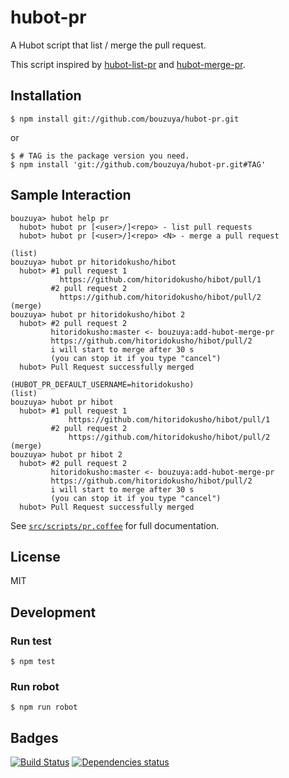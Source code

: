 # hubot-pr

A Hubot script that list / merge the pull request.

This script inspired by [hubot-list-pr][gh:bouzuya/hubot-list-pr] and [hubot-merge-pr][gh:bouzuya/hubot-merge-pr].

## Installation

    $ npm install git://github.com/bouzuya/hubot-pr.git

or

    $ # TAG is the package version you need.
    $ npm install 'git://github.com/bouzuya/hubot-pr.git#TAG'

## Sample Interaction

    bouzuya> hubot help pr
      hubot> hubot pr [<user>/]<repo> - list pull requests
      hubot> hubot pr [<user>/]<repo> <N> - merge a pull request

    (list)
    bouzuya> hubot pr hitoridokusho/hibot
      hubot> #1 pull request 1
               https://github.com/hitoridokusho/hibot/pull/1
             #2 pull request 2
               https://github.com/hitoridokusho/hibot/pull/2
    (merge)
    bouzuya> hubot pr hitoridokusho/hibot 2
      hubot> #2 pull request 2
             hitoridokusho:master <- bouzuya:add-hubot-merge-pr
             https://github.com/hitoridokusho/hibot/pull/2
             i will start to merge after 30 s
             (you can stop it if you type "cancel")
      hubot> Pull Request successfully merged

    (HUBOT_PR_DEFAULT_USERNAME=hitoridokusho)
    (list)
    bouzuya> hubot pr hibot
      hubot> #1 pull request 1
                 https://github.com/hitoridokusho/hibot/pull/1
             #2 pull request 2
                 https://github.com/hitoridokusho/hibot/pull/2
    (merge)
    bouzuya> hubot pr hibot 2
      hubot> #2 pull request 2
             hitoridokusho:master <- bouzuya:add-hubot-merge-pr
             https://github.com/hitoridokusho/hibot/pull/2
             i will start to merge after 30 s
             (you can stop it if you type "cancel")
      hubot> Pull Request successfully merged

See [`src/scripts/pr.coffee`](src/scripts/pr.coffee) for full documentation.

## License

MIT

## Development

### Run test

    $ npm test

### Run robot

    $ npm run robot


## Badges

[![Build Status][travis-badge]][travis]
[![Dependencies status][david-dm-badge]][david-dm]

[travis]: https://travis-ci.org/bouzuya/hubot-pr
[travis-badge]: https://travis-ci.org/bouzuya/hubot-pr.svg?branch=master
[david-dm]: https://david-dm.org/bouzuya/hubot-pr
[david-dm-badge]: https://david-dm.org/bouzuya/hubot-pr.png
[gh:bouzuya/hubot-list-pr]: https://github.com/bouzuya/hubot-list-pr
[gh:bouzuya/hubot-merge-pr]: https://github.com/bouzuya/hubot-merge-pr
